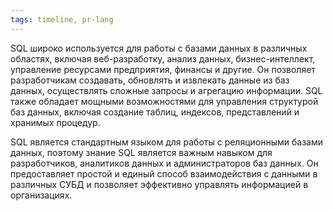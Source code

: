 ```yaml
---
tags: timeline, pr-lang
--- 
```


<span 
	  class='ob-timelines-interpretation' 
	  data-date='1974-12-15' 
	  data-event_title='SQL' 
	  data-class='pr-lang' 
	  data-interpretation_number='4'
	  data-title='Практика'
	  > 
</span>

SQL широко используется для работы с базами данных в различных областях, включая веб-разработку, анализ данных, бизнес-интеллект, управление ресурсами предприятия, финансы и другие. Он позволяет разработчикам создавать, обновлять и извлекать данные из баз данных, осуществлять сложные запросы и агрегацию информации. SQL также обладает мощными возможностями для управления структурой баз данных, включая создание таблиц, индексов, представлений и хранимых процедур.

SQL является стандартным языком для работы с реляционными базами данных, поэтому знание SQL является важным навыком для разработчиков, аналитиков данных и администраторов баз данных. Он предоставляет простой и единый способ взаимодействия с данными в различных СУБД и позволяет эффективно управлять информацией в организациях.